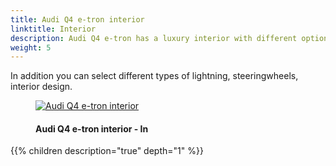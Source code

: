 ```yaml
---
title: Audi Q4 e-tron interior
linktitle: Interior
description: Audi Q4 e-tron has a luxury interior with different options in seats and design.
weight: 5
---
```

<!-- markdownlint-disable MD033 -->
In addition you can select different types of lightning, steeringwheels, interior design.

<figure>
    <a href="https://media.electrichasgoneaudi.net/multimedia/models/q4-e-tron/interior/interior.jpg">
        <img src="https://media.electrichasgoneaudi.net/multimedia/models/q4-e-tron/interior/interiors.jpg" 
        alt="Audi Q4 e-tron interior" title="Audi Q4 e-tron interior">
    </a>
    <figcaption><h4>Audi Q4 e-tron interior - In</h4></figcaption>
</figure>

{{% children description="true" depth="1" %}}
